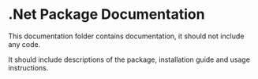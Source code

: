 # .Net Package Documentation

This documentation folder contains documentation, it should not include any code.

It should include descriptions of the package, installation guide and usage instructions.


